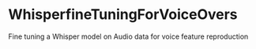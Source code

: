 # WhisperfineTuningForVoiceOvers
Fine tuning a Whisper model on Audio data for voice feature reproduction
